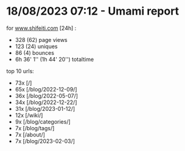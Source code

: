 # 18/08/2023 07:12 - Umami report
for www.shifeiti.com [24h] :

 - 328 (62) page views
 - 123 (24) uniques
 - 86 (4) bounces
 - 6h 36' 1'' (1h 44' 20'') totaltime


top 10 urls:
 - 73x [/]
 - 65x [/blog/2022-12-09/]
 - 36x [/blog/2022-05-07/]
 - 34x [/blog/2022-12-22/]
 - 31x [/blog/2023-01-12/]
 - 12x [/wiki/]
 - 9x [/blog/categories/]
 - 7x [/blog/tags/]
 - 7x [/about/]
 - 7x [/blog/2023-02-03/]


